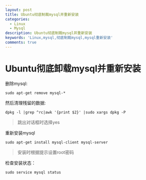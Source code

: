 ```yaml
---
layout: post
title: Ubuntu彻底制裁mysql并重新安装
categories:
  - Linux
  - Mysql
description: Ubuntu彻底制裁mysql并重新安装
keywords: 'Linux,mysql,彻底制裁mysql,mysql重新安装'
comments: true
---
```


# Ubuntu彻底卸载mysql并重新安装
删除mysql:

```
sudo apt-get remove mysql-*
```

然后清理残留的数据:

```
dpkg -l |grep ^rc|awk '{print $2}' |sudo xargs dpkg -P
```

> 跳出对话框时选择yes

重新安装mysql

```
sudo apt-get install mysql-client mysql-server
```

> 安装时根据提示设置root密码

检查安装状态：

```
sudo service mysql status
```



